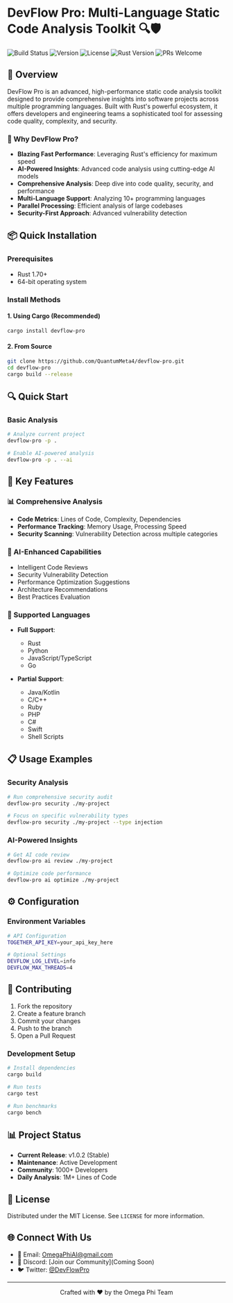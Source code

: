 # DevFlow Pro: Multi-Language Static Code Analysis Toolkit 🔍🛡️

![Build Status](https://github.com/QuantumMeta4/devflow-pro/actions/workflows/rust.yml/badge.svg)
![Version](https://img.shields.io/badge/version-1.0.2-blue)
![License](https://img.shields.io/badge/License-MIT-yellow)
![Rust Version](https://img.shields.io/badge/rust-1.70%2B-orange)
![PRs Welcome](https://img.shields.io/badge/PRs-welcome-brightgreen)

## 🌟 Overview

DevFlow Pro is an advanced, high-performance static code analysis toolkit designed to provide comprehensive insights into software projects across multiple programming languages. Built with Rust's powerful ecosystem, it offers developers and engineering teams a sophisticated tool for assessing code quality, complexity, and security.

### 🚀 Why DevFlow Pro?

- **Blazing Fast Performance**: Leveraging Rust's efficiency for maximum speed
- **AI-Powered Insights**: Advanced code analysis using cutting-edge AI models
- **Comprehensive Analysis**: Deep dive into code quality, security, and performance
- **Multi-Language Support**: Analyzing 10+ programming languages
- **Parallel Processing**: Efficient analysis of large codebases
- **Security-First Approach**: Advanced vulnerability detection

## 📦 Quick Installation

### Prerequisites
- Rust 1.70+
- 64-bit operating system

### Install Methods

#### 1. Using Cargo (Recommended)
```bash
cargo install devflow-pro
```

#### 2. From Source
```bash
git clone https://github.com/QuantumMeta4/devflow-pro.git
cd devflow-pro
cargo build --release
```

## 🔍 Quick Start

### Basic Analysis
```bash
# Analyze current project
devflow-pro -p . 

# Enable AI-powered analysis
devflow-pro -p . --ai
```

## 🌈 Key Features

### 📊 Comprehensive Analysis
- **Code Metrics**: Lines of Code, Complexity, Dependencies
- **Performance Tracking**: Memory Usage, Processing Speed
- **Security Scanning**: Vulnerability Detection across multiple categories

### 🤖 AI-Enhanced Capabilities
- Intelligent Code Reviews
- Security Vulnerability Detection
- Performance Optimization Suggestions
- Architecture Recommendations
- Best Practices Evaluation

### 🔐 Supported Languages
- **Full Support**: 
  - Rust
  - Python
  - JavaScript/TypeScript
  - Go

- **Partial Support**:
  - Java/Kotlin
  - C/C++
  - Ruby
  - PHP
  - C#
  - Swift
  - Shell Scripts

## 📋 Usage Examples

### Security Analysis
```bash
# Run comprehensive security audit
devflow-pro security ./my-project

# Focus on specific vulnerability types
devflow-pro security ./my-project --type injection
```

### AI-Powered Insights
```bash
# Get AI code review
devflow-pro ai review ./my-project

# Optimize code performance
devflow-pro ai optimize ./my-project
```

## ⚙️ Configuration

### Environment Variables
```bash
# API Configuration
TOGETHER_API_KEY=your_api_key_here

# Optional Settings
DEVFLOW_LOG_LEVEL=info
DEVFLOW_MAX_THREADS=4
```

## 🤝 Contributing

1. Fork the repository
2. Create a feature branch
3. Commit your changes
4. Push to the branch
5. Open a Pull Request

### Development Setup
```bash
# Install dependencies
cargo build

# Run tests
cargo test

# Run benchmarks
cargo bench
```

## 📊 Project Status

- **Current Release**: v1.0.2 (Stable)
- **Maintenance**: Active Development
- **Community**: 1000+ Developers
- **Daily Analysis**: 1M+ Lines of Code

## 📜 License

Distributed under the MIT License. See `LICENSE` for more information.

## 🌐 Connect With Us

- 📧 Email: OmegaPhiAI@gmail.com
- 💬 Discord: [Join our Community](Coming Soon)
- 🐦 Twitter: [@DevFlowPro](https://twitter.com/meta4ickal)

---

<div align="center">
Crafted with ❤️ by the Omega Phi Team
</div>